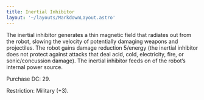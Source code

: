 ```yaml
---
title: Inertial Inhibitor
layout: '~/layouts/MarkdownLayout.astro'
---
```

The inertial inhibitor generates a thin magnetic field that radiates out from
the robot, slowing the velocity of potentially damaging weapons and
projectiles. The robot gains damage reduction 5/energy (the inertial inhibitor
does not protect against attacks that deal acid, cold, electricity, fire, or
sonic/concussion damage). The inertial inhibitor feeds on of the robot’s
internal power source.

Purchase DC: 29.

Restriction: Military (+3).

